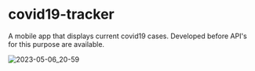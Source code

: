 # covid19-tracker

A mobile app that displays current covid19 cases. 
Developed before API's for this purpose are available. 

![2023-05-06_20-59](https://user-images.githubusercontent.com/132550759/236626395-54734038-e53d-44e6-8229-982731919014.png)
